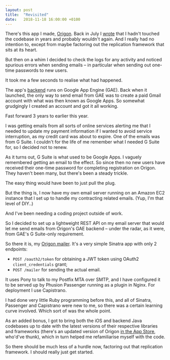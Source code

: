 ```yaml
---
layout: post
title:  "Revisited"
date:   2018-11-18 16:00:00 +0100
---
```

There's this app I made, [Origon](https://origon.co). Back in July I [wrote](/direction) that I hadn't touched the codebase in years and probably wouldn't again. And I really had no intention to, except from maybe factoring out the replication framework that sits at its heart.

But then on a whim I decided to check the logs for any activity and noticed spurious errors when sending emails – in particular when sending out one-time passwords to new users.

It took me a few seconds to realise what had happened.

The app's [backend](https://github.com/andersblehr/origon-backend) runs on Google App Engine (GAE). Back when it launched, the only way to send email from GAE was to create a paid Gmail account with what was then known as Google Apps. So somewhat grudgingly I created an account and got it all working.

Fast forward 3 years to earlier this year.

I was getting emails from all sorts of online services alerting me that I needed to update my payment information if I wanted to avoid service interruption, as my credit card was about to expire. One of the emails was from G Suite. I couldn't for the life of me remember what I needed G Suite for, so I decided not to renew.

As it turns out, G Suite is what used to be Google Apps. I vaguely remembered getting an email to the effect. So since then no new users have received their one-time password for completing registration on Origon. They haven't been many, but there's been a steady trickle.

The easy thing would have been to just pull the plug.

But the thing is, I now have my own email server running on an Amazon EC2 instance that I set up to handle my contracting related emails. (Yup, I'm that level of DIY..)

And I've been needing a coding project outside of work.

So I decided to set up a lightweight REST API on my email server that would let me send emails from Origon's GAE backend – under the radar, as it were, from GAE's G Suite-only requirement.

So there it is, my [Origon mailer](https://github.com/andersblehr/origon-mailer). It's a very simple Sinatra app with only 2 endpoints:

* `POST /oauth2/token` for obtaining a JWT token using OAuth2 `client_credentials` grant;
* `POST /mailer` for sending the actual email.

It uses Pony to talk to my Postfix MTA over SMTP, and I have configured it to be served up by Phusion Passenger running as a plugin in Nginx. For deployment I use Capistrano.

I had done very little Ruby programming before this, and all of Sinatra, Passenger and Capistrano were new to me, so there was a certain learning curve involved. Which sort of was the whole point.

As an added bonus, I got to bring both the iOS and backend Java codebases up to date with the latest versions of their respective libraries and frameworks (there's an updated version of Origon [in the App Store](https://itunes.apple.com/us/app/origon-shared-contact-lists/id988915565), who'd've thunk), which in turn helped me refamiliarise myself with the code.

So there should be much less of a hurdle now, factoring out that replication framework. I should really just get started.